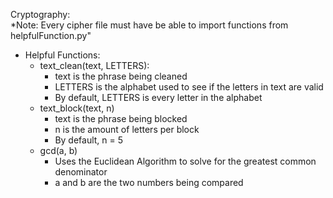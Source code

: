 Cryptography:  
*Note: Every cipher file must have be able to import functions from helpfulFunction.py"

- Helpful Functions:
  - text_clean(text, LETTERS):
    - text is the phrase being cleaned
    - LETTERS is the alphabet used to see if the letters in text are valid
    - By default, LETTERS is every letter in the alphabet
  - text_block(text, n)
    - text is the phrase being blocked
    - n is the amount of letters per block
    - By default, n = 5
  - gcd(a, b)
    - Uses the Euclidean Algorithm to solve for the greatest common denominator
    - a and b are the two numbers being compared
    

